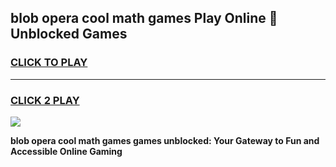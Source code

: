
## blob opera cool math games Play Online 👋 Unblocked Games
<h3>
<a href="https://news.freeplayer.one?title=blob_opera_cool_math_games&ref=17CMG">CLICK TO PLAY</a></h3>
<hr>

<h3>
<a href="https://news.freeplayer.one?title=blob_opera_cool_math_games&ref=17CMG">CLICK 2 PLAY</a>
  
</h3>

<a href="https://news.freeplayer.one?title=blob_opera_cool_math_games&ref=17CMG/"><img src="https://clearcache.store/games.png"></a>


**blob opera cool math games games unblocked: Your Gateway to Fun and Accessible Online Gaming**
